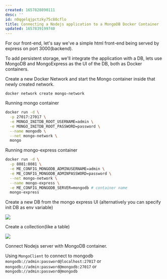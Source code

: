 ```yaml
---
created: 1657828890111
desc: ''
id: n0qgelqjpctzky75c80cflo
title: Connecting a Nodejs application to a MongoDB Docker Container
updated: 1657839199740
---
```

   
For our front-end, let's say we've a simple html front-end being served by express on port 3000(backend).   
   
To add persistent storage, we'll integrate the application with a DB, lets use MongoDB and MongoExpress as the UI of the DB, both as Docker containers.   
   
Create a new Docker Network and start the Mongo container inside that newly created network.   
   
`docker network create mongo-network`   
   
Running mongo container   
   
```bash
docker run -d \
  -p 27017:27017 \
  -e MONGO_INITDB_ROOT_USERNAME=admin \
  -e MONGO_INITDB_ROOT_PASSWORD=password \
  --name mongodb \
  --net mongo-network \
  mongo
```
   
   
Running mongo-express container   
   
```bash
docker run -d \
  -p 8081:8081 \
  -e ME_CONFIG_MONGODB_ADMINUSERNAME=admin \
  -e ME_CONFIG_MONGODB_ADMINPASSWORD=password \
  --net mongo-network \
  --name mongo-express \
  -e ME_CONFIG_MONGODB_SERVER=mongodb # container name
  mongo-express
```
   
   
Create a new DB from the mongo express UI (alternatively you can specify init DB as env variable)   
   
![](https://res.cloudinary.com/zubayr/image/upload/v1657832258/wiki/kjuyn47bzyftrwrfuzro.png)   
   
Create a collection(like a table)   
   
![](https://res.cloudinary.com/zubayr/image/upload/v1657832418/wiki/ti6cf756ul3v2qjjmalg.png)   
   
Connect Nodejs server with MongoDB container.   
   
Using `MongoClient` to connect to mongodb `mongodb://admin:password@localhost:27017` or `mongodb://admin:password@mongodb:27017` or `mongodb://admin:password@mongodb`
